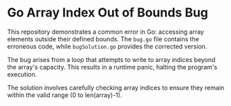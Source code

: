 # Go Array Index Out of Bounds Bug
This repository demonstrates a common error in Go: accessing array elements outside their defined bounds.  The `bug.go` file contains the erroneous code, while `bugSolution.go` provides the corrected version.

The bug arises from a loop that attempts to write to array indices beyond the array's capacity.  This results in a runtime panic, halting the program's execution.

The solution involves carefully checking array indices to ensure they remain within the valid range (0 to len(array)-1).